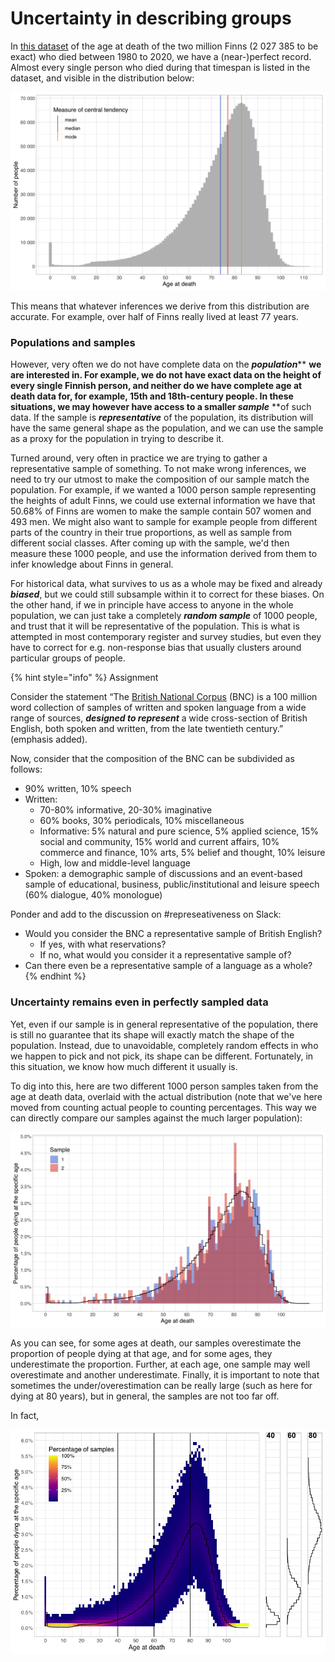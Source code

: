 # Uncertainty in describing groups

In [this dataset](https://pxnet2.stat.fi/PXWeb/pxweb/en/StatFin/StatFin\_\_vrm\_\_kuol/statfin\_kuol\_pxt\_12ag.px/) of the age at death of the two million Finns (2 027 385 to be exact) who died between 1980 to 2020, we have a (near-)perfect record. Almost every single person who died during that timespan is listed in the dataset, and visible in the distribution below:

![The number of people dying at each age](../../.gitbook/assets/c1719449-6a27-4899-9fe2-054965b8c9d7.png)

This means that whatever inferences we derive from this distribution are accurate. For example, over half of Finns really lived at least 77 years.

### Populations and samples

However, very often we do not have complete data on the _**population**_** **we are interested in. For example, we do not have exact data on the height of every single Finnish person, and neither do we have complete age at death data for, for example, 15th and 18th-century people. In these situations, we may however have access to a smaller _**sample**_** **of such data. If the sample is _**representative**_ of the population, its distribution will have the same general shape as the population, and we can use the sample as a proxy for the population in trying to describe it.

Turned around, very often in practice we are trying to gather a representative sample of something. To not make wrong inferences, we need to try our utmost to make the composition of our sample match the population. For example, if we wanted a 1000 person sample representing the heights of adult Finns, we could use external information we have that 50.68% of Finns are women to make the sample contain 507 women and 493 men. We might also want to sample for example people from different parts of the country in their true proportions, as well as sample from different social classes. After coming up with the sample, we'd then measure these 1000 people, and use the information derived from them to infer knowledge about Finns in general.

For historical data, what survives to us as a whole may be fixed and already _**biased**_, but we could still subsample within it to correct for these biases. On the other hand, if we in principle have access to anyone in the whole population, we can just take a completely _**random sample**_ of 1000 people, and trust that it will be representative of the population. This is what is attempted in most contemporary register and survey studies, but even they have to correct for e.g. non-response bias that usually clusters around particular groups of people.

{% hint style="info" %}
Assignment



Consider the statement “The [British National Corpus](http://www.natcorp.ox.ac.uk) (BNC) is a 100 million word collection of samples of written and spoken language from a wide range of sources, _**designed to represent**_ a wide cross-section of British English, both spoken and written, from the late twentieth century.” (emphasis added).&#x20;



Now, consider that the composition of the BNC can be subdivided as follows:

* 90% written, 10% speech
* Written:&#x20;
  * 70-80% informative, 20-30% imaginative
  * 60% books, 30% periodicals, 10% miscellaneous
  * Informative: 5% natural and pure science, 5% applied science, 15% social and community, 15% world and current affairs, 10% commerce and finance, 10% arts, 5% belief and thought, 10% leisure
  * High, low and middle-level language
* Spoken: a demographic sample of discussions and an event-based sample of educational, business, public/institutional and leisure speech (60% dialogue, 40% monologue)



Ponder and add to the discussion on #represeativeness on Slack:&#x20;

* Would you consider the BNC a representative sample of British English?&#x20;
  * If yes, with what reservations?&#x20;
  * If no, what would you consider it a representative sample of?&#x20;
* Can there even be a representative sample of a language as a whole?
{% endhint %}

### Uncertainty remains even in perfectly sampled data

Yet, even if our sample is in general representative of the population, there is still no guarantee that its shape will exactly match the shape of the population. Instead, due to unavoidable, completely random effects in who we happen to pick and not pick, its shape can be different. Fortunately, in this situation, we know how much different it usually is.&#x20;

To dig into this, here are two different 1000 person samples taken from the age at death data, overlaid with the actual distribution (note that we've here moved from counting actual people to counting percentages. This way we can directly compare our samples against the much larger population):&#x20;

![Two samples and the actual distribution](<../../.gitbook/assets/image (25).png>)

As you can see, for some ages at death, our samples overestimate the proportion of people dying at that age, and for some ages, they underestimate the proportion. Further, at each age, one sample may well overestimate and another underestimate. Finally, it is important to note that sometimes the under/overestimation can be really large (such as here for dying at 80 years), but in general, the samples are not too far off.&#x20;

In fact,&#x20;

![A heatmap of the distribution of sample proportions, as well as density plots of the same at three distinct ages at death: 40, 60 and 80.](../../.gitbook/assets/d71d345b-90b0-44a6-8923-45ebe78cb1c5.png)
